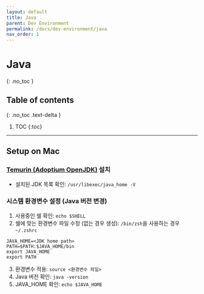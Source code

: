```yaml
---
layout: default
title: Java
parent: Dev Environment
permalink: /docs/dev-environment/java
nav_order: 1
---
```


# Java
{: .no_toc }

## Table of contents
{: .no_toc .text-delta }

1. TOC
{:toc}

---

## Setup on Mac

### [Temurin (Adoptium OpenJDK)](https://adoptium.net/) 설치
- 설치된 JDK 목록 확인: `/usr/libexec/java_home -V`


### 시스템 환경변수 설정 (Java 버전 변경)
1. 사용중인 쉘 확인: `echo $SHELL`
2. 쉘에 맞는 환경변수 파일 수정 (없는 경우 생성): `/bin/zsh`을 사용하는 경우 `~/.zshrc`
```shell
JAVA_HOME=<JDK home path>
PATH=$PATH:$JAVA_HOME/bin
export JAVA_HOME
export PATH
```
3. 환경변수 적용: `source <환경변수 파일>`
4. Java 버전 확인: `java -version`
5. JAVA_HOME 확인: `echo $JAVA_HOME`